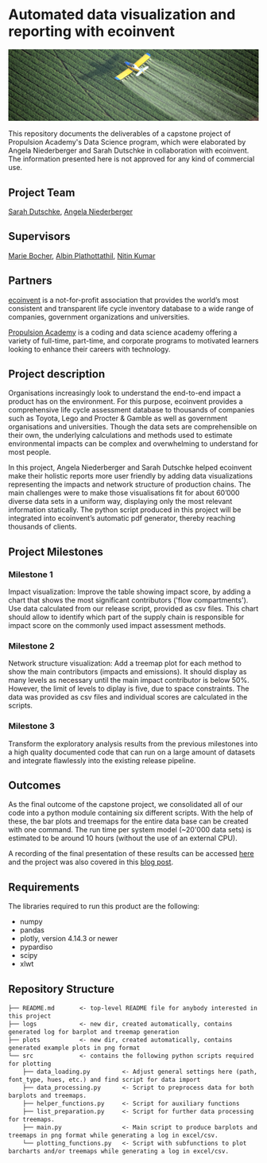# Automated data visualization and reporting with ecoinvent

![](fertilizers_slider_3.7_2.jpg)

This repository documents the deliverables of a capstone project of Propulsion Academy's Data Science program, which were elaborated by Angela Niederberger and Sarah Dutschke in collaboration with ecoinvent. The information presented here is not approved for any kind of commercial use.

Project Team
-----------

[Sarah Dutschke](https://www.linkedin.com/in/sarah-dutschke/), 
[Angela Niederberger](https://www.linkedin.com/in/angela-niederberger/)

Supervisors
-----------

[Marie Bocher](linkedin.com/in/marie-bocher-8b6b5562), 
[Albin Plathottathil](https://www.linkedin.com/in/albin-plathottathil/), 
[Nitin Kumar](https://www.linkedin.com/in/drnitinkumar)

Partners
-------
[ecoinvent](https://www.ecoinvent.org/) is a not-for-profit association that provides the world’s most consistent and transparent life cycle inventory database to a wide range of companies, government organizations and universities.

[Propulsion Academy](https://propulsion.academy/) is a coding and data science academy offering a variety of full-time, part-time, and corporate programs to motivated learners looking to enhance their careers with technology.

Project description
-------------------
Organisations increasingly look to understand the end-to-end impact a product has on the environment. For this purpose, ecoinvent provides a comprehensive life cycle assessment database to thousands of companies such as Toyota, Lego and Procter & Gamble as well as government organisations and universities. Though the data sets are comprehensible on their own, the underlying calculations and methods used to estimate environmental impacts can be complex and overwhelming to understand for most people.

In this project, Angela Niederberger and Sarah Dutschke helped ecoinvent make their holistic reports more user friendly by adding data visualizations representing the impacts and network structure of production chains. The main challenges were to make those visualisations fit for about 60’000 diverse data sets in a uniform way, displaying only the most relevant information statically. The python script produced in this project will be integrated into ecoinvent’s automatic pdf generator, thereby reaching thousands of clients.

Project Milestones
-------------------

### Milestone 1
Impact visualization: Improve the table showing impact score, by adding a chart that shows the most significant contributors ('flow compartments'). Use data calculated from our release script, provided as csv files. This chart should allow to identify which part of the supply chain is responsible for impact score on the commonly used impact assessment methods.

### Milestone 2
Network structure visualization: Add a treemap plot for each method to show the main contributors (impacts and emissions). It should display as many levels as necessary until the main impact contributor is below 50%. However, the limit of levels to diplay is five, due to space constraints. The data was provided as csv files and individual scores are calculated in the scripts. 

### Milestone 3
Transform the exploratory analysis results from the previous milestones into a high quality documented code that can run on a large amount of datasets and integrate flawlessly into the existing release pipeline.

Outcomes
---------
As the final outcome of the capstone project, we consolidated all of our code into a python module containing six different scripts. With the help of these, the bar plots and treemaps for the entire data base can be created with one command. The run time per system model (~20'000 data sets) is estimated to be around 10 hours (without the use of an external CPU).

A recording of the final presentation of these results can be accessed [here](https://drive.google.com/file/d/1Jh67n0SGt3aIAk883NEZUIKCw5ZzZ4Sh/view?usp=sharing) and the project was also covered in this [blog post](https://propulsion.academy/blog/data-science-abschlussprojekte-batch-13).

Requirements
------------
The libraries required to run this product are the following:
- numpy
- pandas
- plotly, version 4.14.3 or newer
- pypardiso
- scipy
- xlwt

Repository Structure
------------
    ├── README.md       <- top-level README file for anybody interested in this project
    ├── logs            <- new dir, created automatically, contains generated log for barplot and treemap generation
    ├── plots           <- new dir, created automatically, contains generated example plots in png format
    └── src             <- contains the following python scripts required for plotting
        ├── data_loading.py         <- Adjust general settings here (path, font_type, hues, etc.) and find script for data import
        ├── data_processing.py      <- Script to preprocess data for both barplots and treemaps.
        ├── helper_functions.py     <- Script for auxiliary functions
        ├── list_preparation.py     <- Script for further data processing for treemaps.
        ├── main.py                 <- Main script to produce barplots and treemaps in png format while generating a log in excel/csv.
        └── plotting_functions.py   <- Script with subfunctions to plot barcharts and/or treemaps while generating a log in excel/csv.
